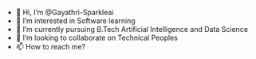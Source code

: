 - 👋 Hi, I’m @Gayathri-Sparkleai
- 👀 I’m interested in Software learning
- 🌱 I’m currently pursuing B.Tech Artificial Intelligence and Data Science
- 💞️ I’m looking to collaborate on Technical Peoples
- 📫 How to reach me?

<!---
Gayathri-Sparkleai/Gayathri-Sparkleai is a ✨ special ✨ repository because its `README.md` (this file) appears on your GitHub profile.
You can click the Preview link to take a look at your changes.
--->
